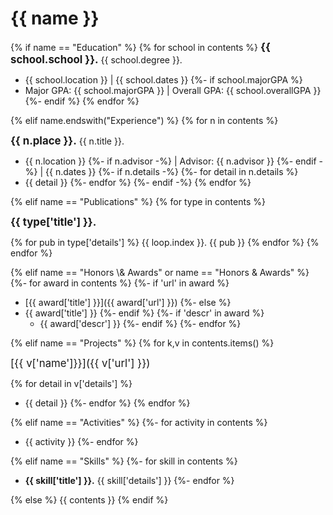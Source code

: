 # {{ name }}

{% if name == "Education" %}
{% for school in contents %}
__<big>{{ school.school }}.</big>__  {{ school.degree }}.

+ {{ school.location }} &#124; {{ school.dates }}
{%- if school.majorGPA %}
+ Major GPA: {{ school.majorGPA }} &#124; Overall GPA: {{ school.overallGPA }}
{%- endif %}
{% endfor %}

{% elif name.endswith("Experience") %}
{% for n in contents %}

__<big>{{ n.place }}.</big>__  {{ n.title }}.

+ {{ n.location }}
{%- if n.advisor -%}
  &#124; Advisor: {{ n.advisor }}
{%- endif -%}
&#124; {{ n.dates }}
{%- if n.details -%}
{%- for detail in n.details %}
+ {{ detail }}
{%- endfor %}
{%- endif -%}
{% endfor %}

{% elif name == "Publications" %}
{% for type in contents %}

__<big>{{ type['title'] }}.</big>__

{% for pub in type['details'] %}
{{ loop.index }}. {{ pub }}
{% endfor %}
{% endfor %}

{% elif name == "Honors \\& Awards" or name == "Honors & Awards" %}
{%- for award in contents %}
  {%- if 'url' in award %}
+ [{{ award['title'] }}]({{ award['url'] }})
  {%- else %}
+ {{ award['title'] }}
  {%- endif %}
{%- if 'descr' in award %}
  + {{ award['descr'] }}
{%- endif %}
{%- endfor %}

{% elif name == "Projects" %}
{% for k,v in contents.items() %}

<big>[{{ v['name']}}]({{ v['url'] }})</big>

{% for detail in v['details'] %}
+ {{ detail }}
{%- endfor %}
{% endfor %}

{% elif name == "Activities" %}
{%- for activity in contents %}
+ {{ activity }}
{%- endfor %}

{% elif name == "Skills" %}
{%- for skill in contents %}
+ __{{ skill['title'] }}.__ {{ skill['details'] }}
{%- endfor %}

{% else %}
{{ contents }}
{% endif %}

